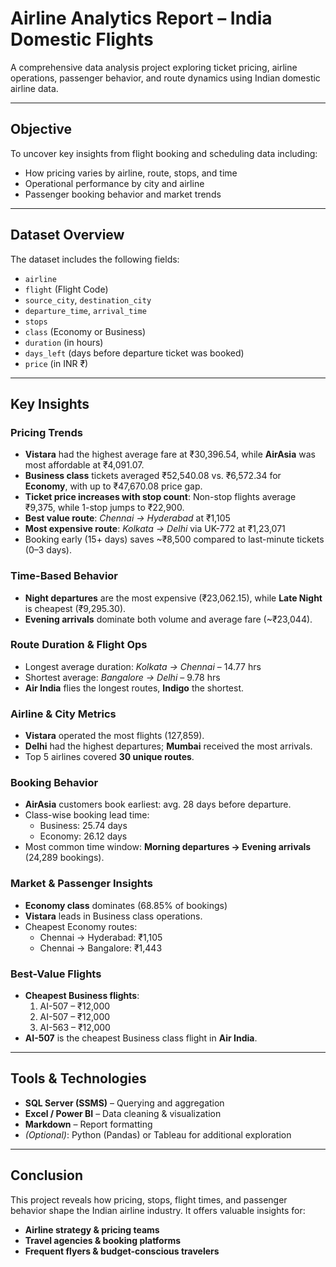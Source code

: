 # Airline Analytics Report – India Domestic Flights

A comprehensive data analysis project exploring ticket pricing, airline operations, passenger behavior, and route dynamics using Indian domestic airline data.

---

## Objective

To uncover key insights from flight booking and scheduling data including:
- How pricing varies by airline, route, stops, and time
- Operational performance by city and airline
- Passenger booking behavior and market trends

---

## Dataset Overview

The dataset includes the following fields:
- `airline`
- `flight` (Flight Code)
- `source_city`, `destination_city`
- `departure_time`, `arrival_time`
- `stops`
- `class` (Economy or Business)
- `duration` (in hours)
- `days_left` (days before departure ticket was booked)
- `price` (in INR ₹)

---

## Key Insights

### Pricing Trends
- **Vistara** had the highest average fare at ₹30,396.54, while **AirAsia** was most affordable at ₹4,091.07.
- **Business class** tickets averaged ₹52,540.08 vs. ₹6,572.34 for **Economy**, with up to ₹47,670.08 price gap.
- **Ticket price increases with stop count**: Non-stop flights average ₹9,375, while 1-stop jumps to ₹22,900.
- **Best value route**: *Chennai → Hyderabad* at ₹1,105  
- **Most expensive route**: *Kolkata → Delhi* via UK-772 at ₹1,23,071
- Booking early (15+ days) saves ~₹8,500 compared to last-minute tickets (0–3 days).

### Time-Based Behavior
- **Night departures** are the most expensive (₹23,062.15), while **Late Night** is cheapest (₹9,295.30).
- **Evening arrivals** dominate both volume and average fare (~₹23,044).

### Route Duration & Flight Ops
- Longest average duration: *Kolkata → Chennai* – 14.77 hrs  
- Shortest average: *Bangalore → Delhi* – 9.78 hrs  
- **Air India** flies the longest routes, **Indigo** the shortest.

### Airline & City Metrics
- **Vistara** operated the most flights (127,859).
- **Delhi** had the highest departures; **Mumbai** received the most arrivals.
- Top 5 airlines covered **30 unique routes**.

### Booking Behavior
- **AirAsia** customers book earliest: avg. 28 days before departure.
- Class-wise booking lead time:
  - Business: 25.74 days
  - Economy: 26.12 days
- Most common time window: **Morning departures → Evening arrivals** (24,289 bookings).

### Market & Passenger Insights
- **Economy class** dominates (68.85% of bookings)
- **Vistara** leads in Business class operations.
- Cheapest Economy routes:
  - Chennai → Hyderabad: ₹1,105
  - Chennai → Bangalore: ₹1,443

### Best-Value Flights
- **Cheapest Business flights**:
  1. AI-507 – ₹12,000  
  2. AI-507 – ₹12,000  
  3. AI-563 – ₹12,000  
- **AI-507** is the cheapest Business class flight in **Air India**.

---

## Tools & Technologies

- **SQL Server (SSMS)** – Querying and aggregation
- **Excel / Power BI** – Data cleaning & visualization
- **Markdown** – Report formatting
- *(Optional)*: Python (Pandas) or Tableau for additional exploration

---
## Conclusion

This project reveals how pricing, stops, flight times, and passenger behavior shape the Indian airline industry. It offers valuable insights for:
- **Airline strategy & pricing teams**
- **Travel agencies & booking platforms**
- **Frequent flyers & budget-conscious travelers**
